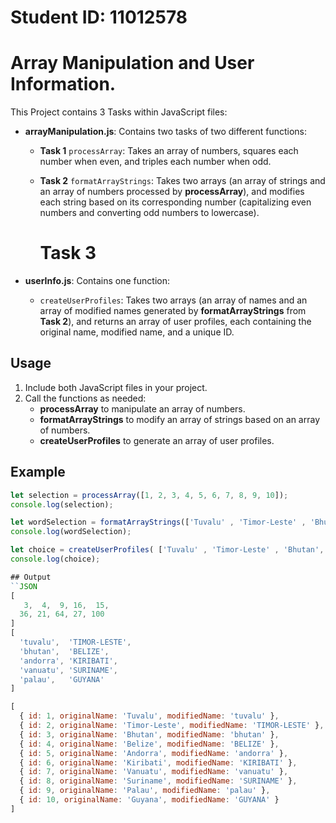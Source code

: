# Student ID: 11012578

# Array Manipulation and User Information.

This Project contains 3 Tasks within JavaScript files:

- **arrayManipulation.js**: Contains two tasks of two different functions:

  - **Task 1** `processArray`: Takes an array of numbers, squares each number when even, and triples each number when odd.

  - **Task 2** `formatArrayStrings`: Takes two arrays (an array of strings and an array of numbers processed by **processArray**), and modifies each string based on its corresponding number (capitalizing even numbers and converting odd numbers to lowercase).

    # Task 3

- **userInfo.js**: Contains one function:
  - `createUserProfiles`: Takes two arrays (an array of names and an array of modified names generated by **formatArrayStrings** from **Task 2**), and returns an array of user profiles, each containing the original name, modified name, and a unique ID.

## Usage

1. Include both JavaScript files in your project.
2. Call the functions as needed:
   - **processArray** to manipulate an array of numbers.
   - **formatArrayStrings** to modify an array of strings based on an array of numbers.
   - **createUserProfiles** to generate an array of user profiles.

## Example

```javascript
let selection = processArray([1, 2, 3, 4, 5, 6, 7, 8, 9, 10]);
console.log(selection);

let wordSelection = formatArrayStrings(['Tuvalu' , 'Timor-Leste' , 'Bhutan', 'Belize', 'Andorra', 'Kiribati', 'Vanuatu', 'Suriname', 'Palau', 'Guyana'] , [1, 2, 3, 4, 5, 6, 7, 8, 9, 10]);
console.log(wordSelection);

let choice = createUserProfiles( ['Tuvalu' , 'Timor-Leste' , 'Bhutan', 'Belize', 'Andorra', 'Kiribati', 'Vanuatu', 'Suriname', 'Palau', 'Guyana'] , ['tuvalu' , 'TIMOR-LESTE' , 'bhutan', 'BELIZE', 'andorra', 'KIRIBATI', 'vanuatu', 'SURINAME', 'palau', 'GUYANA']);
console.log(choice);

## Output
``JSON
[
   3,  4,  9, 16,  15,
  36, 21, 64, 27, 100
]
[
  'tuvalu',  'TIMOR-LESTE',
  'bhutan',  'BELIZE',
  'andorra', 'KIRIBATI',
  'vanuatu', 'SURINAME',
  'palau',   'GUYANA'
]

[
  { id: 1, originalName: 'Tuvalu', modifiedName: 'tuvalu' },
  { id: 2, originalName: 'Timor-Leste', modifiedName: 'TIMOR-LESTE' },
  { id: 3, originalName: 'Bhutan', modifiedName: 'bhutan' },
  { id: 4, originalName: 'Belize', modifiedName: 'BELIZE' },
  { id: 5, originalName: 'Andorra', modifiedName: 'andorra' },
  { id: 6, originalName: 'Kiribati', modifiedName: 'KIRIBATI' },
  { id: 7, originalName: 'Vanuatu', modifiedName: 'vanuatu' },
  { id: 8, originalName: 'Suriname', modifiedName: 'SURINAME' },
  { id: 9, originalName: 'Palau', modifiedName: 'palau' },
  { id: 10, originalName: 'Guyana', modifiedName: 'GUYANA' }
]


```
